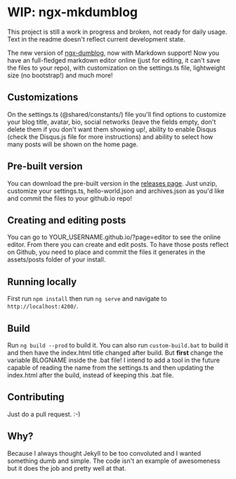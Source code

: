 # WIP: ngx-mkdumblog

This project is still a work in progress and broken, not ready for daily usage. Text in the readme doesn't reflect current development state.

The new version of [ngx-dumblog](https://github.com/pedroCX486/ngx-dumblog), now with Markdown support! Now you have an full-fledged markdown editor online (just for editing, it can't save the files to your repo), with customization on the settings.ts file, lightweight size (no bootstrap!) and much more!

## Customizations

On the settings.ts (@shared/constants/) file you'll find options to customize your blog title, avatar, bio, social networks (leave the fields empty, don't delete them if you don't want them showing up!, ability to enable Disqus (check the Disqus.js file for more instructions) and ability to select how many posts will be shown on the home page.

## Pre-built version

You can download the pre-built version in the [releases page](https://github.com/pedroCX486/ngx-mkdumblog/releases/latest). Just unzip, customize your settings.ts, hello-world.json and archives.json as you'd like and commit the files to your github.io repo!

## Creating and editing posts

You can go to YOUR_USERNAME.github.io/?page=editor to see the online editor. From there you can create and edit posts. To have those posts reflect on Github, you need to place and commit the files it generates in the assets/posts folder of your install.

## Running locally

First run `npm install` then run `ng serve` and navigate to `http://localhost:4200/`.

## Build

Run `ng build --prod` to build it. You can also run `custom-build.bat` to build it and then have the index.html title changed after build. But **first** change the variable BLOGNAME inside the .bat file! I intend to add a tool in the future capable of reading the name from the settings.ts and then updating the index.html after the build, instead of keeping this .bat file.

## Contributing

Just do a pull request.  :-)

## Why?

Because I always thought Jekyll to be too convoluted and I wanted something dumb and simple. The code isn't an example of awesomeness but it does the job and pretty well at that.
